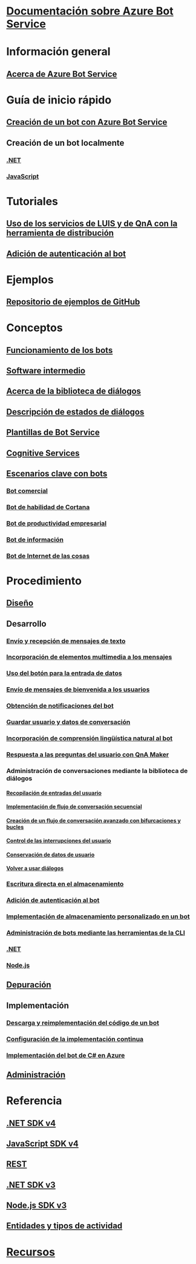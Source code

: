 # [Documentación sobre Azure Bot Service](index.md)
# Información general
## [Acerca de Azure Bot Service](bot-service-overview-introduction.md)
# Guía de inicio rápido
## [Creación de un bot con Azure Bot Service](~/bot-service-quickstart.md)
## Creación de un bot localmente
### [.NET](dotnet/bot-builder-dotnet-sdk-quickstart.md)
### [JavaScript](javascript/bot-builder-javascript-quickstart.md)
# Tutoriales
## [Uso de los servicios de LUIS y de QnA con la herramienta de distribución](v4sdk/bot-builder-tutorial-dispatch.md)
## [Adición de autenticación al bot](bot-builder-tutorial-authentication.md)
# Ejemplos
## [Repositorio de ejemplos de GitHub](https://github.com/Microsoft/BotBuilder-Samples/blob/master/readme.md)
# Conceptos
## [Funcionamiento de los bots](v4sdk/bot-builder-basics.md)
## [Software intermedio](v4sdk/bot-builder-concept-middleware.md)
## [Acerca de la biblioteca de diálogos](v4sdk/bot-builder-concept-dialog.md)
## [Descripción de estados de diálogos](v4sdk/bot-builder-dialog-state.md)
<!-- [Language understanding](v4sdk/bot-builder-concept-luis.md) -->
## [Plantillas de Bot Service](bot-service-concept-templates.md)
## [Cognitive Services](bot-service-concept-intelligence.md)
## [Escenarios clave con bots](bot-service-scenario-overview.md)
### [Bot comercial](bot-service-scenario-commerce.md)
### [Bot de habilidad de Cortana](bot-service-scenario-cortana-skill.md)
### [Bot de productividad empresarial](bot-service-scenario-enterprise-productivity.md)
### [Bot de información](bot-service-scenario-informational.md)
### [Bot de Internet de las cosas](bot-service-scenario-internet-things.md)
# Procedimiento 
## [Diseño](design/TOC.md)
## Desarrollo
<!-- ## [Best practice for welcoming the user](v4sdk/bot-builder-welcome-user.md) -->
### [Envío y recepción de mensajes de texto](v4sdk/bot-builder-howto-send-messages.md)
### [Incorporación de elementos multimedia a los mensajes](v4sdk/bot-builder-howto-add-media-attachments.md)
### [Uso del botón para la entrada de datos](v4sdk/bot-builder-howto-add-suggested-actions.md)
### [Envío de mensajes de bienvenida a los usuarios](v4sdk/bot-builder-send-welcome-message.md)
<!-- ## [Add input hints to messages](v4sdk/bot-builder-howto-add-input-hints.md) -->
### [Obtención de notificaciones del bot](v4sdk/bot-builder-howto-proactive-message.md)
<!-- ## [Save user input](v4sdk/bot-builder-primitive-prompts.md) -->
### [Guardar usuario y datos de conversación](v4sdk/bot-builder-howto-v4-state.md) 
### [Incorporación de comprensión lingüística natural al bot](v4sdk/bot-builder-howto-v4-luis.md)
### [Respuesta a las preguntas del usuario con QnA Maker](v4sdk/bot-builder-howto-qna.md)
### Administración de conversaciones mediante la biblioteca de diálogos 
#### [Recopilación de entradas del usuario](v4sdk/bot-builder-prompts.md)
#### [Implementación de flujo de conversación secuencial](v4sdk/bot-builder-dialog-manage-conversation-flow.md)
#### [Creación de un flujo de conversación avanzado con bifurcaciones y bucles](v4sdk/bot-builder-dialog-manage-complex-conversation-flow.md)
#### [Control de las interrupciones del usuario](v4sdk/bot-builder-howto-handle-user-interrupt.md)
#### [Conservación de datos de usuario](v4sdk/bot-builder-tutorial-persist-user-inputs.md)
#### [Volver a usar diálogos](v4sdk/bot-builder-compositcontrol.md)
### [Escritura directa en el almacenamiento](v4sdk/bot-builder-howto-v4-storage.md)
### [Adición de autenticación al bot](v4sdk/bot-builder-authentication.md)
### [Implementación de almacenamiento personalizado en un bot](v4sdk/bot-builder-custom-storage.md)
### [Administración de bots mediante las herramientas de la CLI](bot-builder-tools.md)
### [.NET](dotnet/TOC.md)
### [Node.js](nodejs/TOC.md)
## [Depuración](debug/TOC.md)
## Implementación
### [Descarga y reimplementación del código de un bot](bot-service-build-download-source-code.md)
### [Configuración de la implementación continua](bot-service-build-continuous-deployment.md)
### [Implementación del bot de C# en Azure](bot-builder-howto-deploy-azure.md)
## [Administración](manage/TOC.md)
# Referencia
## [.NET SDK v4](https://aka.ms/dotnetsdk4)
## [JavaScript SDK v4](https://aka.ms/jssdk4)
## [REST](rest-api/TOC.md)
## [.NET SDK v3](/dotnet/api/?view=botbuilder-3.12.2.4)
## [Node.js SDK v3](https://docs.botframework.com/en-us/node/builder/chat-reference/modules/_botbuilder_d_.html)
## [Entidades y tipos de actividad](bot-service-activities-entities.md)
# [Recursos](resources/TOC.md)
